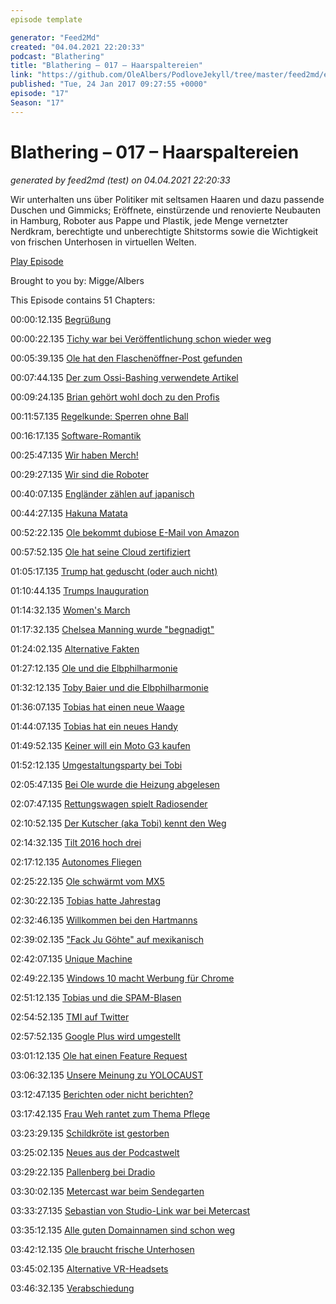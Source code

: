 ```yaml
---
episode template

generator: "Feed2Md"
created: "04.04.2021 22:20:33"
podcast: "Blathering"
title: "Blathering – 017 – Haarspaltereien"
link: "https://github.com/OleAlbers/PodloveJekyll/tree/master/feed2md/example/export/seasons/2/2017/1/Blathering___017___Haarspaltereien.md"
published: "Tue, 24 Jan 2017 09:27:55 +0000"
episode: "17"
Season: "17"
---
```


# Blathering – 017 – Haarspaltereien
_generated by feed2md (test) on 04.04.2021 22:20:33_

Wir unterhalten uns über Politiker mit seltsamen Haaren und dazu passende Duschen und Gimmicks; Eröffnete, einstürzende und renovierte Neubauten in Hamburg, Roboter aus Pappe und Plastik, jede Menge vernetzter Nerdkram, berechtigte und unberechtigte Shitstorms sowie die Wichtigkeit von frischen Unterhosen in virtuellen Welten.

[Play Episode](https://www.blathering.de/podlove/file/161/s/feed/c/mp3/blathering_017.mp3)

Brought to you by: Migge/Albers

This Episode contains 51 Chapters:


00:00:12.135 [Begrüßung]()

00:00:22.135 [Tichy war bei Veröffentlichung schon wieder weg](http://meedia.de/2017/01/10/die-faelle-tichy-hensel-lauer-die-unheimliche-macht-der-asozialen-social-media-mobs/)

00:05:39.135 [Ole hat den Flaschenöffner-Post gefunden]()

00:07:44.135 [Der zum Ossi-Bashing verwendete Artikel](http://www.spiegel.de/spiegel/print/d-13497163.html)

00:09:24.135 [Brian gehört wohl doch zu den Profis](https://www.fcstpauli.com/news/brian-koglin-will-sich-fuer-weitere-einsaetze-empfehlen/)

00:11:57.135 [Regelkunde: Sperren ohne Ball](http://www.spiegel.de/sport/fussball/regelaenderungen-im-fussball-schluss-mit-dem-ententanz-a-619932.html)

00:16:17.135 [Software-Romantik](https://www.youtube.com/watch?v=WOPObKRqVF0)

00:25:47.135 [Wir haben Merch!](http://shop.spreadshirt.de/2READ/)

00:29:27.135 [Wir sind die Roboter](https://www.instagram.com/p/BPMYRctAgLW/)

00:40:07.135 [Engländer zählen auf japanisch](http://www.barthe.net/japan/zahlen.htm)

00:44:27.135 [Hakuna Matata](https://www.pcrisk.com/removal-guides/10846-hakunamatata-ransomware)

00:52:22.135 [Ole bekommt dubiose E-Mail von Amazon](https://www.createspace.com/diy-de?ref=1681523)

00:57:52.135 [Ole hat seine Cloud zertifiziert](https://letsencrypt.org/)

01:05:17.135 [Trump hat geduscht (oder auch nicht)](http://www.mirror.co.uk/news/world-news/donald-trump-denies-paid-prostitutes-9604659)

01:10:44.135 [Trumps Inauguration](https://de.wikipedia.org/wiki/Amtseinf%C3%BChrung_des_Pr%C3%A4sidenten_der_Vereinigten_Staaten)

01:14:32.135 [Women's March](https://de.wikipedia.org/wiki/Women%E2%80%99s_March_on_Washington)

01:17:32.135 [Chelsea Manning wurde "begnadigt"](https://de.wikipedia.org/wiki/Chelsea_Manning)

01:24:02.135 [Alternative Fakten](https://de.wikipedia.org/wiki/Alternative_Fakten)

01:27:12.135 [Ole und die Elbphilharmonie](https://www.elbphilharmonie.de/de/)

01:32:12.135 [Toby Baier und die Elbphilharmonie](http://einschlafen-podcast.de/podcast/ep-385-kroketten-elphilharmonie-und-kant/)

01:36:07.135 [Tobias hat einen neue Waage](http://www.withings.com/de/de/)

01:44:07.135 [Tobias hat ein neues Handy](https://www.heise.de/newsticker/meldung/Honor-6X-Smartphone-mit-Dual-Kamera-kommt-nach-Deutschland-3587291.html)

01:49:52.135 [Keiner will ein Moto G3 kaufen](https://www.flip4new.de/p/42473-motorola-moto-g-3-generation-16-gb-verkaufen)

01:52:12.135 [Umgestaltungsparty bei Tobi](https://www.instagram.com/p/BPUP2dugs8L/)

02:05:47.135 [Bei Ole wurde die Heizung abgelesen]()

02:07:47.135 [Rettungswagen spielt Radiosender](https://www.mobilegeeks.de/news/test-in-schweden-rettungswagen-schalten-autoradios-stumm/)

02:10:52.135 [Der Kutscher (aka Tobi) kennt den Weg]()

02:14:32.135 [Tilt 2016 hoch drei](https://www.youtube.com/watch?v=rBeF6n2rOYk)

02:17:12.135 [Autonomes Fliegen](https://media.ccc.de/v/33c3-8033-what_s_it_doing_now)

02:25:22.135 [Ole schwärmt vom MX5](http://www.mazda.de/modelle/mazda-mx-5/)

02:30:22.135 [Tobias hatte Jahrestag](https://www.geni.com/home)

02:32:46.135 [Willkommen bei den Hartmanns](https://de.wikipedia.org/wiki/Willkommen_bei_den_Hartmanns)

02:39:02.135 ["Fack Ju Göhte" auf mexikanisch](http://www.spiegel.de/kultur/kino/fack-ju-goethe-remake-an-der-spitze-der-mexikanischen-charts-a-1113342.html)

02:42:07.135 [Unique Machine](https://amiunique.org/)

02:49:22.135 [Windows 10 macht Werbung für Chrome](https://www.deskmodder.de/blog/2017/01/18/microsoft-macht-nun-werbung-fuer-seine-google-erweiterungen/)

02:51:12.135 [Tobias und die SPAM-Blasen]()

02:54:52.135 [TMI auf Twitter]()

02:57:52.135 [Google Plus wird umgestellt](https://chrome.google.com/webstore/detail/google%20-optimizer/edknapjhmlocokbpbihilmjmfmmddhop?hl=de)

03:01:12.135 [Ole hat einen Feature Request](https://chrome.google.com/webstore/detail/schnapperama-amazon-eu/ldaljohbohjendogbdbagokbhbncaafa?hl=de)

03:06:32.135 [Unsere Meinung zu YOLOCAUST](https://yolocaust.de/)

03:12:47.135 [Berichten oder nicht berichten?](http://www.tagesschau.de/inland/hoecke-rede-109.html)

03:17:42.135 [Frau Weh rantet zum Thema Pflege](http://frauweh.de/uwx-001-hygienefachkraefte-my-ass/)

03:23:29.135 [Schildkröte ist gestorben](https://de.wikipedia.org/wiki/Franz_Jarnach)

03:25:02.135 [Neues aus der Podcastwelt](http://dradiowissen.de/beitrag/meta-podcaster-christian-bednarek-am-sonntagmorgen-ist-ein-geschichts-podcast-der-richtige)

03:29:22.135 [Pallenberg bei Dradio](http://dradiowissen.de/beitrag/sascha-pallenberg-ein-blogger-tritt-ab)

03:30:02.135 [Metercast war beim Sendegarten](http://sendegarten.de/2017/01/07/seg014-schafskraut/)

03:33:27.135 [Sebastian von Studio-Link war bei Metercast](https://www.metercast.de/met083-aoip-studio-link/)

03:35:12.135 [Alle guten Domainnamen sind schon weg](https://de.wikipedia.org/wiki/Top-Level-Domain)

03:42:12.135 [Ole braucht frische Unterhosen](https://www.penny-arcade.com/comic/2016/12/07)

03:45:02.135 [Alternative VR-Headsets](https://www.youtube.com/watch?v=LiVM6JqJiaA)

03:46:32.135 [Verabschiedung]()


